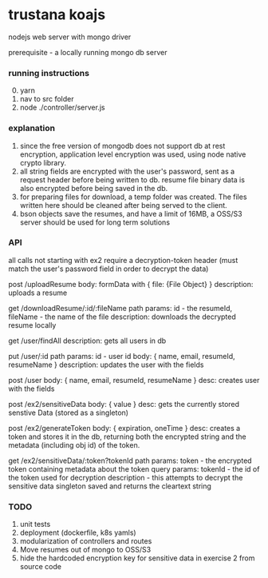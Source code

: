 # trustana koajs

 nodejs web server with mongo driver

 prerequisite - a locally running mongo db server

### running instructions
  0. yarn
  1. nav to src folder
  2. node ./controller/server.js

### explanation

  1.  since the free version of mongodb does not support db at rest encryption, application level encryption was used, using node native crypto library. 
  2.  all string fields are encrypted with the user's password, sent as a request header before being written to db.  resume file binary data is also encrypted before being saved in the db.
  3.  for preparing files for download, a temp folder was created.  The files written here should be cleaned after being served to the client.
  4.  bson objects save the resumes, and have a limit of 16MB, a OSS/S3 server should be used for long term solutions

### API

all calls not starting with ex2 require a decryption-token header (must match the user's password field in order to decrypt the data)
  
post /uploadResume
body: formData with { file: {File Object} }
description: uploads a resume 

get /downloadResume/:id/:fileName
path params: id - the resumeId, fileName - the name of the file
description: downloads the decrypted resume locally

get /user/findAll
description: gets all users in db

put /user/:id
path params: id - user id
body: { name, email, resumeId, resumeName }
description: updates the user with the fields

post /user
body: { name, email, resumeId, resumeName }
desc: creates user with the fields

post /ex2/sensitiveData
body: { value }
desc: gets the currently stored senstive Data (stored as a singleton)

post /ex2/generateToken
body: { expiration, oneTime }
desc: creates a token and stores it in the db, returning both the encrypted string and the metadata (including obj id) of the token.  

get /ex2/sensitiveData/:token?tokenId
path params: token - the encrypted token containing metadata about the token
query params: tokenId - the id of the token used for decryption
description - this attempts to decrypt the sensitive data singleton saved and returns the cleartext string 
  

### TODO

  1.  unit tests
  2.  deployment (dockerfile, k8s yamls)
  3.  modularization of controllers and routes
  4.  Move resumes out of mongo to OSS/S3
  5.  hide the hardcoded encryption key for sensitive data in exercise 2 from source code